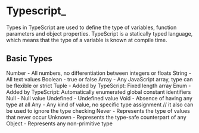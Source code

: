 # Typescript_

Types in TypeScript are used to define the type of variables, function parameters and object properties. TypeScript is a statically typed language, which means that the type of a variable is known at compile time.

## Basic Types

Number - All numbers, no differentiation between integers or floats
String - All text values
Boolean - true or false
Array - Any JavaScript array, type can be flexible or strict
Tuple - Added by TypeScript: Fixed length array
Enum - Added by TypeScript: Automatically enumerated global constant identifiers
Null - Null value
Undefined - Undefined value
Void - Absence of having any type at all
Any - Any kind of value, no specific type assignment // it also can be used to ignore the type checking
Never - Represents the type of values that never occur
Unknown - Represents the type-safe counterpart of any
Object - Represents any non-primitive type
